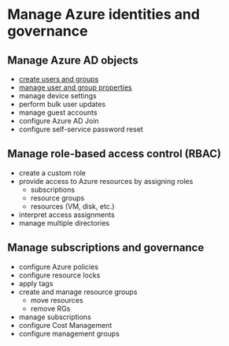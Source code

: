 # Manage Azure identities and governance

## Manage Azure AD objects

* [create users and groups](https://docs.microsoft.com/en-us/learn/modules/create-users-and-groups-in-azure-active-directory/)
* [manage user and group properties](https://docs.microsoft.com/en-us/learn/modules/manage-users-and-groups-in-aad/)
* manage device settings
* perform bulk user updates
* manage guest accounts
* configure Azure AD Join
* configure self-service password reset

## Manage role-based access control (RBAC)

* create a custom role
* provide access to Azure resources by assigning roles
    * subscriptions
    * resource groups
    * resources (VM, disk, etc.)
* interpret access assignments
* manage multiple directories

## Manage subscriptions and governance

* configure Azure policies
* configure resource locks
* apply tags
* create and manage resource groups
    * move resources
    * remove RGs
* manage subscriptions
* configure Cost Management
* configure management groups